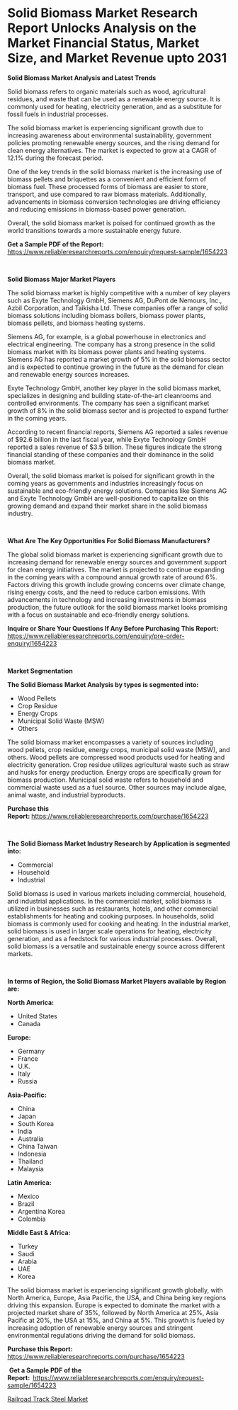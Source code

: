 <p><h1>Solid Biomass Market Research Report Unlocks Analysis on the Market Financial Status, Market Size, and Market Revenue upto 2031</h1></p><p><strong>Solid Biomass Market Analysis and Latest Trends</strong></p>
<p><p>Solid biomass refers to organic materials such as wood, agricultural residues, and waste that can be used as a renewable energy source. It is commonly used for heating, electricity generation, and as a substitute for fossil fuels in industrial processes.</p><p>The solid biomass market is experiencing significant growth due to increasing awareness about environmental sustainability, government policies promoting renewable energy sources, and the rising demand for clean energy alternatives. The market is expected to grow at a CAGR of 12.1% during the forecast period.</p><p>One of the key trends in the solid biomass market is the increasing use of biomass pellets and briquettes as a convenient and efficient form of biomass fuel. These processed forms of biomass are easier to store, transport, and use compared to raw biomass materials. Additionally, advancements in biomass conversion technologies are driving efficiency and reducing emissions in biomass-based power generation.</p><p>Overall, the solid biomass market is poised for continued growth as the world transitions towards a more sustainable energy future.</p></p>
<p><strong>Get a Sample PDF of the Report:&nbsp;</strong> <a href="https://www.reliableresearchreports.com/enquiry/request-sample/1654223">https://www.reliableresearchreports.com/enquiry/request-sample/1654223</a></p>
<p>&nbsp;</p>
<p><strong>Solid Biomass Major Market Players</strong></p>
<p><p>The solid biomass market is highly competitive with a number of key players such as Exyte Technology GmbH, Siemens AG, DuPont de Nemours, Inc., Azbil Corporation, and Taikisha Ltd. These companies offer a range of solid biomass solutions including biomass boilers, biomass power plants, biomass pellets, and biomass heating systems.</p><p>Siemens AG, for example, is a global powerhouse in electronics and electrical engineering. The company has a strong presence in the solid biomass market with its biomass power plants and heating systems. Siemens AG has reported a market growth of 5% in the solid biomass sector and is expected to continue growing in the future as the demand for clean and renewable energy sources increases.</p><p>Exyte Technology GmbH, another key player in the solid biomass market, specializes in designing and building state-of-the-art cleanrooms and controlled environments. The company has seen a significant market growth of 8% in the solid biomass sector and is projected to expand further in the coming years.</p><p>According to recent financial reports, Siemens AG reported a sales revenue of $92.6 billion in the last fiscal year, while Exyte Technology GmbH reported a sales revenue of $3.5 billion. These figures indicate the strong financial standing of these companies and their dominance in the solid biomass market.</p><p>Overall, the solid biomass market is poised for significant growth in the coming years as governments and industries increasingly focus on sustainable and eco-friendly energy solutions. Companies like Siemens AG and Exyte Technology GmbH are well-positioned to capitalize on this growing demand and expand their market share in the solid biomass industry.</p></p>
<p>&nbsp;</p>
<p><strong>What Are The Key Opportunities For Solid Biomass Manufacturers?</strong></p>
<p><p>The global solid biomass market is experiencing significant growth due to increasing demand for renewable energy sources and government support for clean energy initiatives. The market is projected to continue expanding in the coming years with a compound annual growth rate of around 6%. Factors driving this growth include growing concerns over climate change, rising energy costs, and the need to reduce carbon emissions. With advancements in technology and increasing investments in biomass production, the future outlook for the solid biomass market looks promising with a focus on sustainable and eco-friendly energy solutions.</p></p>
<p><strong>Inquire or Share Your Questions If Any Before Purchasing This Report:</strong> <a href="https://www.reliableresearchreports.com/enquiry/pre-order-enquiry/1654223">https://www.reliableresearchreports.com/enquiry/pre-order-enquiry/1654223</a></p>
<p>&nbsp;</p>
<p><strong>Market Segmentation</strong></p>
<p><strong>The Solid Biomass Market Analysis by types is segmented into:</strong></p>
<p><ul><li>Wood Pellets</li><li>Crop Residue</li><li>Energy Crops</li><li>Municipal Solid Waste (MSW)</li><li>Others</li></ul></p>
<p><p>The solid biomass market encompasses a variety of sources including wood pellets, crop residue, energy crops, municipal solid waste (MSW), and others. Wood pellets are compressed wood products used for heating and electricity generation. Crop residue utilizes agricultural waste such as straw and husks for energy production. Energy crops are specifically grown for biomass production. Municipal solid waste refers to household and commercial waste used as a fuel source. Other sources may include algae, animal waste, and industrial byproducts.</p></p>
<p><strong>Purchase this Report:&nbsp;</strong><a href="https://www.reliableresearchreports.com/purchase/1654223">https://www.reliableresearchreports.com/purchase/1654223</a></p>
<p>&nbsp;</p>
<p><strong>The Solid Biomass Market Industry Research by Application is segmented into:</strong></p>
<p><ul><li>Commercial</li><li>Household</li><li>Industrial</li></ul></p>
<p><p>Solid biomass is used in various markets including commercial, household, and industrial applications. In the commercial market, solid biomass is utilized in businesses such as restaurants, hotels, and other commercial establishments for heating and cooking purposes. In households, solid biomass is commonly used for cooking and heating. In the industrial market, solid biomass is used in larger scale operations for heating, electricity generation, and as a feedstock for various industrial processes. Overall, solid biomass is a versatile and sustainable energy source across different markets.</p></p>
<p>&nbsp;</p>
<p><strong>In terms of Region, the Solid Biomass Market Players available by Region are:</strong></p>
<p>
    <p> <strong> North America: </strong>
        <ul>
            <li>United States</li>
            <li>Canada</li>
        </ul>
        </p> 
    <p> <strong> Europe: </strong>
        <ul>
            <li>Germany</li>
            <li>France</li>
            <li>U.K.</li>
            <li>Italy</li>
            <li>Russia</li>
        </ul>
        </p> 
    <p> <strong> Asia-Pacific: </strong>
        <ul>
            <li>China</li>
            <li>Japan</li>
            <li>South Korea</li>
            <li>India</li>
            <li>Australia</li>
            <li>China Taiwan</li>
            <li>Indonesia</li>
            <li>Thailand</li>
            <li>Malaysia</li>
        </ul>
        </p> 
    <p> <strong> Latin America: </strong>
        <ul>
            <li>Mexico</li>
            <li>Brazil</li>
            <li>Argentina Korea</li>
            <li>Colombia</li>
        </ul>
        </p> 
    <p> <strong> Middle East & Africa: </strong>
        <ul>
            <li>Turkey</li>
            <li>Saudi</li>
            <li>Arabia</li>
            <li>UAE</li>
            <li>Korea</li>
        </ul>
    </p>
    </p>
<p><p>The solid biomass market is experiencing significant growth globally, with North America, Europe, Asia Pacific, the USA, and China being key regions driving this expansion. Europe is expected to dominate the market with a projected market share of 35%, followed by North America at 25%, Asia Pacific at 20%, the USA at 15%, and China at 5%. This growth is fueled by increasing adoption of renewable energy sources and stringent environmental regulations driving the demand for solid biomass.</p></p>
<p><strong>Purchase this Report: </strong><a href="https://www.reliableresearchreports.com/purchase/1654223">https://www.reliableresearchreports.com/purchase/1654223</a></p>
<p>&nbsp;<strong>Get a Sample PDF of the Report:&nbsp;&nbsp;</strong><a href="https://www.reliableresearchreports.com/enquiry/request-sample/1654223">https://www.reliableresearchreports.com/enquiry/request-sample/1654223</a></p>
<p><strong></strong></p>
<p><p><a href="https://github.com/Angelnienowdseej3e45z3p8c/Market-Research-Report-List-1/blob/main/railroad-track-steel-market.md">Railroad Track Steel Market</a></p></p>